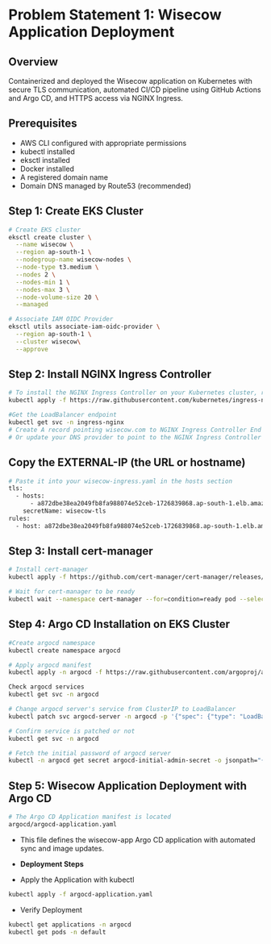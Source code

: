 # Problem Statement 1: Wisecow Application Deployment

## Overview
Containerized and deployed the Wisecow application on Kubernetes with secure TLS communication, automated CI/CD pipeline using GitHub Actions and Argo CD, and HTTPS access via NGINX Ingress.

## Prerequisites
- AWS CLI configured with appropriate permissions
- kubectl installed
- eksctl installed
- Docker installed
- A registered domain name
- Domain DNS managed by Route53 (recommended)

## Step 1: Create EKS Cluster
```bash
# Create EKS cluster
eksctl create cluster \
  --name wisecow \
  --region ap-south-1 \
  --nodegroup-name wisecow-nodes \
  --node-type t3.medium \
  --nodes 2 \
  --nodes-min 1 \
  --nodes-max 3 \
  --node-volume-size 20 \
  --managed

# Associate IAM OIDC Provider
eksctl utils associate-iam-oidc-provider \
  --region ap-south-1 \
  --cluster wisecow\
  --approve
```

## Step 2: Install NGINX Ingress Controller 
```bash
# To install the NGINX Ingress Controller on your Kubernetes cluster, run:
kubectl apply -f https://raw.githubusercontent.com/kubernetes/ingress-nginx/main/deploy/static/provider/cloud/deploy.yaml

#Get the LoadBalancer endpoint
kubectl get svc -n ingress-nginx
# Create A record pointing wisecow.com to NGINX Ingress Controller End Point
# Or update your DNS provider to point to the NGINX Ingress Controller End Point
```
## Copy the EXTERNAL-IP (the URL or hostname)
```bash
# Paste it into your wisecow-ingress.yaml in the hosts section
tls:
  - hosts:
      - a872dbe38ea2049fb8fa988074e52ceb-1726839868.ap-south-1.elb.amazonaws.com  # Paste your NGINX Ingress Controller LoadBalancer endpoint here
    secretName: wisecow-tls
rules:
  - host: a872dbe38ea2049fb8fa988074e52ceb-1726839868.ap-south-1.elb.amazonaws.com  # Paste your NGINX Ingress Controller LoadBalancer endpoint here
```

## Step 3: Install cert-manager
```bash
# Install cert-manager
kubectl apply -f https://github.com/cert-manager/cert-manager/releases/download/v1.13.0/cert-manager.yaml

# Wait for cert-manager to be ready
kubectl wait --namespace cert-manager --for=condition=ready pod --selector=app=cert-manager --timeout=90s
```

## Step 4: Argo CD Installation on EKS Cluster
```bash
#Create argocd namespace
kubectl create namespace argocd
```
```bash
# Apply argocd manifest
kubectl apply -n argocd -f https://raw.githubusercontent.com/argoproj/argo-cd/stable/manifests/install.yaml
```
```bash
Check argocd services
kubectl get svc -n argocd
```
```bash
# Change argocd server's service from ClusterIP to LoadBalancer
kubectl patch svc argocd-server -n argocd -p '{"spec": {"type": "LoadBalancer"}}'
```
```bash
# Confirm service is patched or not
kubectl get svc -n argocd
```
```bash
# Fetch the initial password of argocd server
kubectl -n argocd get secret argocd-initial-admin-secret -o jsonpath="{.data.password}" | base64 -d; echo
```

## Step 5: Wisecow Application Deployment with Argo CD
```bash
# The Argo CD Application manifest is located 
argocd/argocd-application.yaml
```
- This file defines the wisecow-app Argo CD application with automated sync and image updates.

- **Deployment Steps**
- Apply the Application with kubectl
```bash
kubectl apply -f argocd-application.yaml
```
- Verify Deployment
```bash
kubectl get applications -n argocd
kubectl get pods -n default
```





